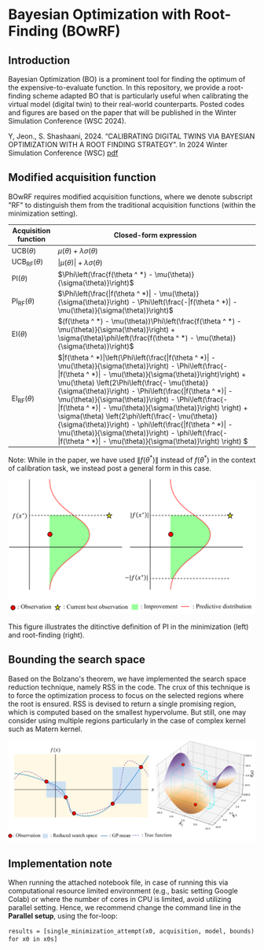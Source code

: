 # **Bayesian Optimization with Root-Finding (BOwRF)**

## Introduction
Bayesian Optimization (BO) is a prominent tool for finding the optimum of the expensive-to-evaluate function. In this repository, we provide a root-finding scheme adapted BO that is particularly useful when calibrating the virtual model (digital twin) to their real-world counterparts. Posted codes and figures are based on the paper that will be published in the Winter Simulation Conference (WSC 2024).

Y, Jeon., S. Shashaani,  2024. “CALIBRATING DIGITAL TWINS VIA BAYESIAN OPTIMIZATION WITH A ROOT FINDING STRATEGY”. In 2024 Winter Simulation Conference (WSC)
[pdf](https://shashaani.wordpress.ncsu.edu/files/2024/05/wsc24-dt.pdf)
## Modified acquisition function
BOwRF requires modified acquisition functions, where we denote subscript "RF" to distinguish them from the traditional acquisition functions (within the minimization setting).

| Acquisition function | Closed-form expression |
|-----------------|-----------------|
| $\text{UCB}(\theta)$    | $\mu(\theta) + \lambda \sigma(\theta)$   |
| $\text{UCB}_{\text{RF}}(\theta)$    | $\|\mu(\theta)\| + \lambda \sigma(\theta)$   |
| $\text{PI}(\theta)$    | $\Phi\left(\frac{f(\theta ^ *) - \mu(\theta)}{\sigma(\theta)}\right)$  |
| $\text{PI}_{\text{RF}}(\theta)$    | $\Phi\left(\frac{\|f(\theta ^ *)\| - \mu(\theta)}{\sigma(\theta)}\right) - \Phi\left(\frac{-\|f(\theta ^ *)\| - \mu(\theta)}{\sigma(\theta)}\right)$  |
| $\text{EI}(\theta)$    | $(f(\theta ^ *) - \mu(\theta))\Phi\left(\frac{f(\theta ^ *) - \mu(\theta)}{\sigma(\theta)}\right) + \sigma(\theta)\phi\left(\frac{f(\theta ^ *) - \mu(\theta)}{\sigma(\theta)}\right)$  |
| $\text{EI}_{\text{RF}}(\theta)$    | $\|f(\theta ^ *)\|\left(\Phi\left(\frac{\|f(\theta ^ *)\| - \mu(\theta)}{\sigma(\theta)}\right) - \Phi\left(\frac{-\|f(\theta ^ *)\| - \mu(\theta)}{\sigma(\theta)}\right)\right) + \mu(\theta) \left(2\Phi\left(\frac{- \mu(\theta)}{\sigma(\theta)}\right)  - \Phi\left(\frac{\|f(\theta ^ *)\| - \mu(\theta)}{\sigma(\theta)}\right) - \Phi\left(\frac{-\|f(\theta ^ *)\| - \mu(\theta)}{\sigma(\theta)}\right) \right) + \sigma(\theta) \left(2\phi\left(\frac{- \mu(\theta)}{\sigma(\theta)}\right)  - \phi\left(\frac{\|f(\theta ^ *)\| - \mu(\theta)}{\sigma(\theta)}\right) - \phi\left(\frac{-\|f(\theta ^ *)\| - \mu(\theta)}{\sigma(\theta)}\right)  \right) $  |

Note: While in the paper, we have used $\|f(\theta ^ *)\|$ instead of $f(\theta ^ *)$ in the context of calibration task, we instead post a general form in this case.

<img src="./Figure/rf_improvement.png" width="700">

This figure illustrates the ditinctive definition of PI in the minimization (left) and root-finding (right).

## Bounding the search space
Based on the Bolzano's theorem, we have implemented the search space reduction technique, namely RSS in the code. The crux of this technique is to force the optimization process to focus on the selected regions where the root is ensured. RSS is devised to return a single promising region, which is computed based on the smallest hypervolume. But still, one may consider using multiple regions particularly in the case of complex kernel such as Matern kernel.

<img src="./Figure/Hypervolume5.png" width="700">

## Implementation note
When running the attached notebook file, in case of running this via computational resource limited environment (e.g., basic setting Google Colab) or where the number of cores in CPU is limited, avoid utilizing parallel setting. Hence, we recommend change the command line in the **Parallel setup**, using the for-loop:

```
results = [single_minimization_attempt(x0, acquisition, model, bounds) for x0 in x0s] 
